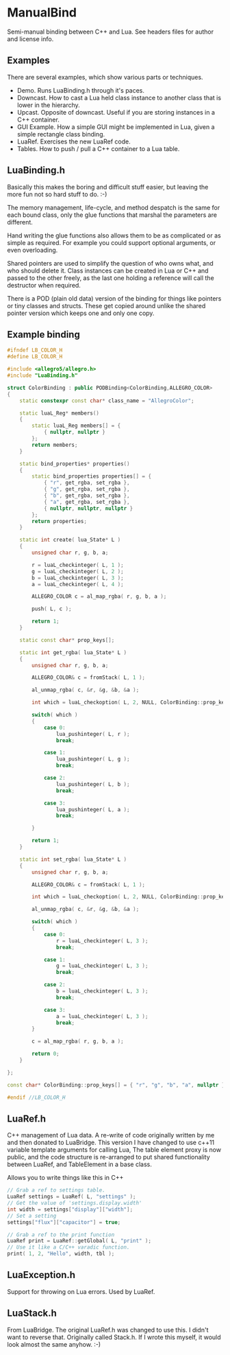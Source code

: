 ManualBind
==========

Semi-manual binding between C++ and Lua.
See headers files for author and license info.

Examples
--------
There are several examples, which show various parts or techniques.
- Demo. Runs LuaBinding.h through it's paces.
- Downcast. How to cast a Lua held class instance to another class that is lower in the hierarchy.
- Upcast. Opposite of downcast. Useful if you are storing instances in a C++ container.
- GUI Example. How a simple GUI might be implemented in Lua, given a simple rectangle class binding.
- LuaRef. Exercises the new LuaRef code.
- Tables. How to push / pull a C++ container to a Lua table.

LuaBinding.h
------------
Basically this makes the boring and difficult stuff easier, but leaving the more fun
not so hard stuff to do. :-)

The memory management, life-cycle, and method despatch is the same for each
bound class, only the glue functions that marshal the parameters are
different.

Hand writing the glue functions also allows them to be as complicated or as
simple as required.  For example you could support optional arguments, or even
overloading.

Shared pointers are used to simplify the question of who owns what, and who
should delete it. Class instances can be created in Lua or C++ and passed to
the other freely, as the last one holding a reference will call the
destructor when required.

There is a POD (plain old data) version of the binding for things like pointers or
tiny classes and structs. These get copied around unlike the shared pointer version which 
keeps one and only one copy.

Example binding
---------------
```c++
#ifndef LB_COLOR_H
#define LB_COLOR_H

#include <allegro5/allegro.h>
#include "LuaBinding.h"

struct ColorBinding : public PODBinding<ColorBinding,ALLEGRO_COLOR>
{
    static constexpr const char* class_name = "AllegroColor";

    static luaL_Reg* members()
    {
        static luaL_Reg members[] = {
            { nullptr, nullptr }
        };
        return members;
    }

    static bind_properties* properties()
    {
        static bind_properties properties[] = {
            { "r", get_rgba, set_rgba },
            { "g", get_rgba, set_rgba },
            { "b", get_rgba, set_rgba },
            { "a", get_rgba, set_rgba },
            { nullptr, nullptr, nullptr }
        };
        return properties;
    }

    static int create( lua_State* L )
    {
        unsigned char r, g, b, a;

        r = luaL_checkinteger( L, 1 );
        g = luaL_checkinteger( L, 2 );
        b = luaL_checkinteger( L, 3 );
        a = luaL_checkinteger( L, 4 );

        ALLEGRO_COLOR c = al_map_rgba( r, g, b, a );

        push( L, c );

        return 1;
    }

    static const char* prop_keys[];

    static int get_rgba( lua_State* L )
    {
        unsigned char r, g, b, a;

        ALLEGRO_COLOR& c = fromStack( L, 1 );

        al_unmap_rgba( c, &r, &g, &b, &a );

        int which = luaL_checkoption( L, 2, NULL, ColorBinding::prop_keys );

        switch( which )
        {
            case 0:
                lua_pushinteger( L, r );
                break;

            case 1:
                lua_pushinteger( L, g );
                break;

            case 2:
                lua_pushinteger( L, b );
                break;

            case 3:
                lua_pushinteger( L, a );
                break;

        }

        return 1;
    }

    static int set_rgba( lua_State* L )
    {
        unsigned char r, g, b, a;

        ALLEGRO_COLOR& c = fromStack( L, 1 );

        int which = luaL_checkoption( L, 2, NULL, ColorBinding::prop_keys );

        al_unmap_rgba( c, &r, &g, &b, &a );

        switch( which )
        {
            case 0:
                r = luaL_checkinteger( L, 3 );
                break;

            case 1:
                g = luaL_checkinteger( L, 3 );
                break;

            case 2:
                b = luaL_checkinteger( L, 3 );
                break;

            case 3:
                a = luaL_checkinteger( L, 3 );
                break;
        }

        c = al_map_rgba( r, g, b, a );

        return 0;
    }

};

const char* ColorBinding::prop_keys[] = { "r", "g", "b", "a", nullptr };

#endif //LB_COLOR_H
```

LuaRef.h
--------
C++ management of Lua data. A re-write of code originally written by me and then 
donated to LuaBridge. 
This version I have changed to use c++11 variable template arguments for
calling Lua, The table element proxy is now public, and the code structure is
re-arranged to put shared functionality between LuaRef, and TableElement in a 
base class.

Allows you to write things like this in C++
```c++
// Grab a ref to settings table.
LuaRef settings = LuaRef( L, "settings" );
// Get the value of 'settings.display.width'
int width = settings["display"]["width"];
// Set a setting
settings["flux"]["capacitor"] = true;

// Grab a ref to the print function
LuaRef print = LuaRef::getGlobal( L, "print" );
// Use it like a C/C++ varadic function.
print( 1, 2, "Hello", width, tbl );
```

LuaException.h
--------------
Support for throwing on Lua errors. Used by LuaRef.

LuaStack.h
----------
From LuaBridge. The original LuaRef.h was changed to use this. I didn't want to reverse
that. Originally called Stack.h. If I wrote this myself, it would look almost the same
anyhow. :-)
